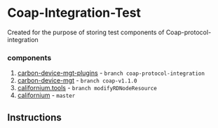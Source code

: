 # Coap-Integration-Test
Created for the purpose of storing test components of Coap-protocol-integration

### components
1. [carbon-device-mgt-plugins](https://github.com/navoda/carbon-device-mgt-plugins/tree/coap-protocol-integration) - `branch coap-protocol-integration`
2. [carbon-device-mgt](https://github.com/navoda/carbon-device-mgt/tree/coap-v1.1.0) - `branch coap-v1.1.0`
3. [californium.tools](https://github.com/navoda/californium.tools/tree/modifyRDNodeResource) - `branch modifyRDNodeResource`
4. [californium](https://github.com/eclipse/californium) - `master`

## Instructions

